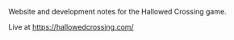 Website and development notes for the Hallowed Crossing game.

Live at https://hallowedcrossing.com/